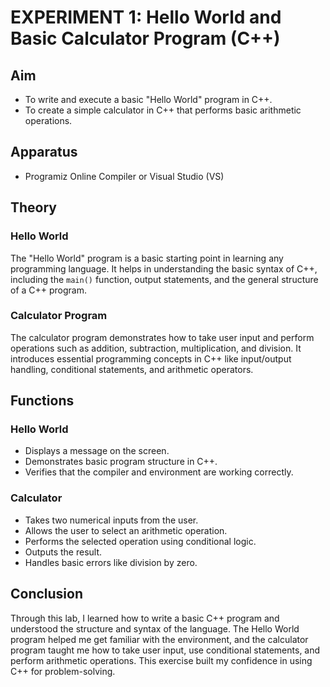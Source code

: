 # EXPERIMENT 1: Hello World and Basic Calculator Program (C++)

## Aim
- To write and execute a basic "Hello World" program in C++.
- To create a simple calculator in C++ that performs basic arithmetic operations.

## Apparatus
- Programiz Online Compiler or Visual Studio (VS)

## Theory

### Hello World
The "Hello World" program is a basic starting point in learning any programming language. It helps in understanding the basic syntax of C++, including the `main()` function, output statements, and the general structure of a C++ program.

### Calculator Program
The calculator program demonstrates how to take user input and perform operations such as addition, subtraction, multiplication, and division. It introduces essential programming concepts in C++ like input/output handling, conditional statements, and arithmetic operators.

## Functions

### Hello World
- Displays a message on the screen.
- Demonstrates basic program structure in C++.
- Verifies that the compiler and environment are working correctly.

### Calculator
- Takes two numerical inputs from the user.
- Allows the user to select an arithmetic operation.
- Performs the selected operation using conditional logic.
- Outputs the result.
- Handles basic errors like division by zero.

## Conclusion
Through this lab, I learned how to write a basic C++ program and understood the structure and syntax of the language. The Hello World program helped me get familiar with the environment, and the calculator program taught me how to take user input, use conditional statements, and perform arithmetic operations. This exercise built my confidence in using C++ for problem-solving.

